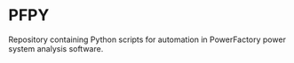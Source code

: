 # PFPY
Repository containing Python scripts for automation in PowerFactory power system analysis software.

